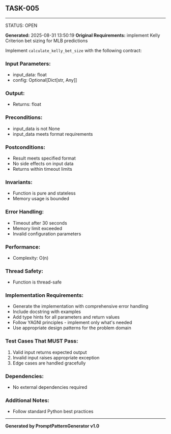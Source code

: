 ## TASK-005
---
STATUS: OPEN

**Generated:** 2025-08-31 13:50:19
**Original Requirements:** implement Kelly Criterion bet sizing for MLB predictions

Implement `calculate_kelly_bet_size` with the following contract:

### Input Parameters:
  - input_data: float
  - config: Optional[Dict[str, Any]]

### Output:
- Returns: float

### Preconditions:
  - input_data is not None
  - input_data meets format requirements

### Postconditions:
  - Result meets specified format
  - No side effects on input data
  - Returns within timeout limits

### Invariants:
  - Function is pure and stateless
  - Memory usage is bounded

### Error Handling:
  - Timeout after 30 seconds
  - Memory limit exceeded
  - Invalid configuration parameters

### Performance:
- Complexity: O(n)

### Thread Safety:
- Function is thread-safe

### Implementation Requirements:
- Generate the implementation with comprehensive error handling
- Include docstring with examples
- Add type hints for all parameters and return values
- Follow YAGNI principles - implement only what's needed
- Use appropriate design patterns for the problem domain

### Test Cases That MUST Pass:
1. Valid input returns expected output
2. Invalid input raises appropriate exception
3. Edge cases are handled gracefully

### Dependencies:
- No external dependencies required

### Additional Notes:
- Follow standard Python best practices

---
**Generated by PromptPatternGenerator v1.0**
